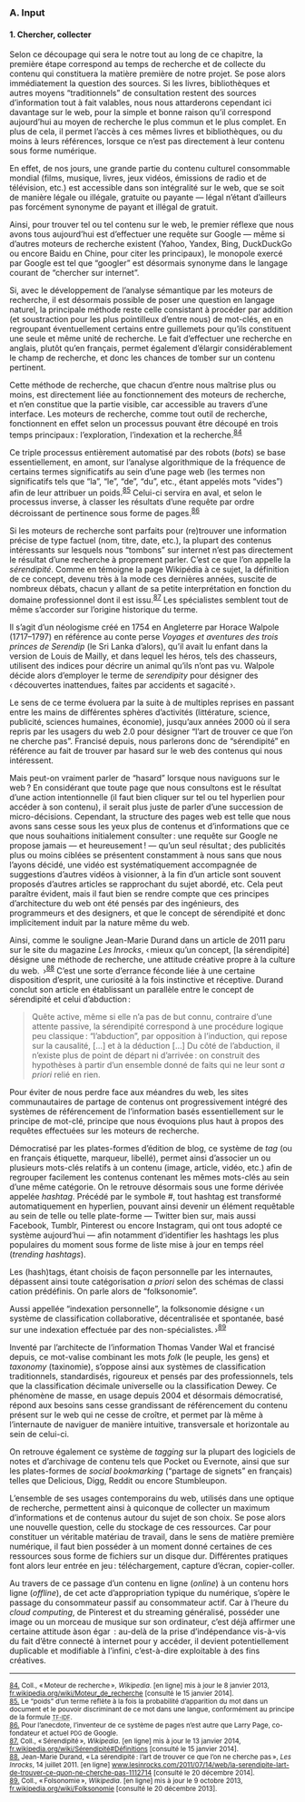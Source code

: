 ### A. Input

#### 1. Chercher, collecter

Selon ce découpage qui sera le notre tout au long de ce chapitre, la première étape correspond au temps de recherche et de collecte du contenu qui constituera la matière première de notre projet. Se pose alors immédiatement la question des sources. Si les livres, bibliothèques et autres moyens “traditionnels” de consultation restent des sources d’information tout à fait valables, nous nous attarderons cependant ici davantage sur le web, pour la simple et bonne raison qu’il correspond aujourd’hui au moyen de recherche le plus commun et le plus complet. En plus de cela, il permet l’accès à ces mêmes livres et bibliothèques, ou du moins à leurs références, lorsque ce n’est pas directement à leur contenu sous forme numérique.

En effet, de nos jours, une grande partie du contenu culturel consommable mondial (films, musique, livres, jeux vidéos, émissions de radio et de télévision, etc.) est accessible dans son intégralité sur le web, que se soit de manière légale ou illégale, gratuite ou payante — légal n’étant d’ailleurs pas forcément synonyme de payant et illégal de gratuit.

Ainsi, pour trouver tel ou tel contenu sur le web, le premier réflexe que nous avons tous aujourd’hui est d’effectuer une requête sur Google — même si d’autres moteurs de recherche existent (Yahoo, Yandex, Bing, DuckDuckGo ou encore Baidu en Chine, pour citer les principaux), le monopole exercé par Google est tel que “googler” est désormais synonyme dans le langage courant de “chercher sur internet”.

Si, avec le développement de l’analyse sémantique par les moteurs de recherche, il est désormais possible de poser une question en langage naturel, la principale méthode reste celle consistant à procéder par addition (et soustraction pour les plus pointilleux d’entre nous) de mot-clés, en en regroupant éventuellement certains entre guillemets pour qu’ils constituent une seule et même unité de recherche. Le fait d’effectuer une recherche en anglais, plutôt qu’en français, permet également d’élargir considérablement le champ de recherche, et donc les chances de tomber sur un contenu pertinent.

Cette méthode de recherche, que chacun d’entre nous maîtrise plus ou moins, est directement liée au fonctionnement des moteurs de recherche, et n’en constitue que la partie visible, car accessible au travers d’une interface. Les moteurs de recherche, comme tout outil de recherche, fonctionnent en effet selon un processus pouvant être découpé en trois temps principaux&#8239;: l’exploration, l’indexation et la recherche.<sup><a href="#fn84" id="r84">84</a></sup>

Ce triple processus entièrement automatisé par des robots (*bots*) se base essentiellement, en amont, sur l’analyse algorithmique de la fréquence de certains termes significatifs au sein d’une page web (les termes non significatifs tels que “la”, “le”, “de”, “du”, etc., étant appelés mots “vides”) afin de leur attribuer un poids.<sup><a href="#fn85" id="r85">85</a></sup> Celui-ci servira en aval, et selon le processus inverse, à classer les résultats d’une requête par ordre décroissant de pertinence sous forme de pages.<sup><a href="#fn86" id="r86">86</a></sup>

Si les moteurs de recherche sont parfaits pour (re)trouver une information précise de type factuel (nom, titre, date, etc.), la plupart des contenus intéressants sur lesquels nous “tombons” sur internet n’est pas directement le résultat d’une recherche à proprement parler. C’est ce que l’on appelle la *sérendipité*. Comme en témoigne la page Wikipédia à ce sujet, la définition de ce concept, devenu très à la mode ces dernières années, suscite de nombreux débats, chacun y allant de sa petite interprétation en fonction du domaine professionnel dont il est issu.<sup><a href="#fn87" id="r87">87</a></sup> Les spécialistes semblent tout de même s’accorder sur l’origine historique du terme.

Il s’agit d’un néologisme créé en 1754 en Angleterre par Horace Walpole (1717–1797) en référence au conte perse <cite>Voyages et aventures des trois princes de Serendip</cite> (le Sri Lanka d’alors), qu’il avait lu enfant dans la version de Louis de Mailly, et dans lequel les héros, tels des chasseurs, utilisent des indices pour décrire un animal qu’ils n’ont pas vu. Walpole décide alors d’employer le terme de *serendipity* pour désigner des ‹&#8239;découvertes inattendues, faites par accidents et sagacité&#8239;›.

Le sens de ce terme évoluera par la suite à de multiples reprises en passant entre les mains de différentes sphères d’activités (littérature, science, publicité, sciences humaines, économie), jusqu’aux années 2000 où il sera repris par les usagers du web 2.0 pour désigner “l’art de trouver ce que l’on ne cherche pas”. Francisé depuis, nous parlerons donc de “sérendipité” en référence au fait de trouver par hasard sur le web des contenus qui nous intéressent.

Mais peut-on vraiment parler de “hasard” lorsque nous naviguons sur le web&#8239;? En considérant que toute page que nous consultons est le résultat d’une action intentionnelle (il faut bien cliquer sur tel ou tel hyperlien pour accéder à son contenu), il serait plus juste de parler d’une succession de micro-décisions. Cependant, la structure des pages web est telle que nous avons sans cesse sous les yeux plus de contenus et d’informations que ce que nous souhaitions initialement consulter&#8239;: une requête sur Google ne propose jamais — et heureusement&#8239;! — qu’un seul résultat&#8239;; des publicités plus ou moins ciblées se présentent constamment à nous sans que nous l’ayons décidé, une vidéo est systématiquement accompagnée de suggestions d’autres vidéos à visionner, à la fin d’un article sont souvent proposés d’autres articles se rapprochant du sujet abordé, etc. Cela peut paraître évident, mais il faut bien se rendre compte que ces principes d’architecture du web ont été pensés par des ingénieurs, des programmeurs et des designers, et que le concept de sérendipité et donc implicitement induit par la nature même du web.

Ainsi, comme le souligne Jean-Marie Durand dans un article de 2011 paru sur le site du magazine <cite>Les Inrocks</cite>, ‹&#8239;mieux qu’un concept, [la sérendipité] désigne une méthode de recherche, une attitude créative propre à la culture du web. &#8239;›<sup><a href="#fn88" id="r88">88</a></sup> C’est une sorte d’errance féconde liée à une certaine disposition d’esprit, une curiosité à la fois instinctive et réceptive. Durand conclut son article en établissant un parallèle entre le concept de sérendipité et celui d’abduction&#8239;:

<blockquote>Quête active, même si elle n’a pas de but connu, contraire d’une attente passive, la sérendipité correspond à une procédure logique peu classique&#8239;: “l’abduction”, par opposition à l’induction, qui repose sur la causalité, […] et à la déduction […] Du côté de l’abduction, il n’existe plus de point de départ ni d’arrivée&#8239;: on construit des hypothèses à partir d’un ensemble donné de faits qui ne leur sont <em>a priori</em> relié en rien.</blockquote>

Pour éviter de nous perdre face aux méandres du web, les sites communautaires de partage de contenus ont progressivement intégré des systèmes de référencement de l’information basés essentiellement sur le principe de mot-clé, principe que nous évoquions plus haut à propos des requêtes effectuées sur les moteurs de recherche.

Démocratisé par les plates-formes d’édition de blog, ce système de *tag* (ou en français étiquette, marqueur, libellé), permet ainsi d’associer un ou plusieurs mots-clés relatifs à un contenu (image, article, vidéo, etc.) afin de regrouper facilement les contenus contenant les mêmes mots-clés au sein d’une même catégorie. On le retrouve désormais sous une forme dérivée appelée *hashtag*. Précédé par le symbole #, tout hashtag est transformé automatiquement en hyperlien, pouvant ainsi devenir un élément requêtable au sein de telle ou telle plate-forme — Twitter bien sur, mais aussi Facebook, Tumblr, Pinterest ou encore Instagram, qui ont tous adopté ce système aujourd’hui — afin notamment d’identifier les hashtags les plus populaires du moment sous forme de liste mise à jour en temps réel (*trending hashtags*).

Les (hash)tags, étant choisis de façon personnelle par les internautes, dépassent ainsi toute catégorisation *a priori* selon des schémas de classi cation prédéfinis. On parle alors de “folksonomie”.

Aussi appellée “indexation personnelle”, la folksonomie désigne ‹&#8239;un système de classification collaborative, décentralisée et spontanée, basé sur une indexation effectuée par des non-spécialistes.&#8239;›<sup><a href="#fn89" id="r89">89</a></sup>

Inventé par l’architecte de l’information Thomas Vander Wal et francisé depuis, ce mot-valise combinant les mots *folk* (le peuple, les gens) et *taxonomy* (taxinomie), s’oppose ainsi aux systèmes de classification traditionnels, standardisés, rigoureux et pensés par des professionnels, tels que la classification décimale universelle ou la classification Dewey. Ce phénomène de masse, en usage depuis 2004 et désormais démocratisé, répond aux besoins sans cesse grandissant de référencement du contenu présent sur le web qui ne cesse de croître, et permet par là même à l’internaute de naviguer de manière intuitive, transversale et horizontale au sein de celui-ci.

On retrouve également ce système de *tagging* sur la plupart des logiciels de notes et d’archivage de contenu tels que Pocket ou Evernote, ainsi que sur les plates-formes de *social bookmarking* (“partage de signets” en français) telles que Delicious, Digg, Reddit ou encore Stumbleupon.

L’ensemble de ses usages contemporains du web, utilisés dans une optique de recherche, permettent ainsi à quiconque de collecter un maximum d’informations et de contenus autour du sujet de son choix. Se pose alors une nouvelle question, celle du stockage de ces ressources. Car pour constituer un véritable matériau de travail, dans le sens de matière première numérique, il faut bien posséder à un moment donné certaines de ces ressources sous forme de fichiers sur un disque dur. Différentes pratiques font alors leur entrée en jeu&#8239;: téléchargement, capture d’écran, copier-coller.

Au travers de ce passage d’un contenu en ligne (*online*)
à un contenu hors ligne (*offline*), de cet acte d’appropriation typique du numérique, s’opère le passage du consommateur passif au consommateur actif. Car à l’heure du *cloud computing*, de Pinterest et du streaming généralisé, posséder une image ou un morceau de musique sur son ordinateur, c’est déjà affirmer une certaine attitude àson égar&#8239; : au-delà de la prise d’indépendance vis-à-vis du fait d’être connecté à internet pour y accéder, il devient potentiellement duplicable et modifiable à l’infini, c’est-à-dire exploitable à des fins créatives.

---

<small id="fn84"><a href="#r84">84.</a> Coll., «&#8239;Moteur de recherche&#8239;», <cite>Wikipedia</cite>. [en ligne] mis à jour le 8 janvier 2013, <a href="https://fr.wikipedia.org/wiki/Moteur_de_recherche" target="_blank">fr.wikipedia.org/wiki/Moteur_de_recherche</a> [consulté le 15 janvier 2014].</small><br>
<small id="fn85"><a href="#r85">85.</a> Le “poids” d’un terme reflète à la fois la probabilité d’apparition du mot dans un document et le pouvoir discriminant de ce mot dans une langue, conformément au principe de la formule <small><abbr title="Term Frequency- Inverse Document Frequency">TF-IDF</abbr></small>. </small><br>
<small id="fn86"><a href="#r86">86.</a> Pour l’anecdote, l’inventeur de ce système de pages n’est autre que Larry Page, co-fondateur et actuel <small>PDG</small> de Google.</small><br>
<small id="fn87"><a href="#r87">87.</a> Coll., «&#8239;Sérendipité&#8239;», <cite>Wikipedia</cite>. [en ligne] mis à jour le 13 janvier 2014, <a href="https://fr.wikipedia.org/wiki/S%C3%A9rendipit%C3%A9#D.C3.A9finitions" target="_blank">fr.wikipedia.org/wiki/Sérendipité#Définitions</a> [consulté le 15 janvier 2014].</small><br>
<small id="fn88"><a href="#r88">88.</a> Jean-Marie Durand, «&#8239;La sérendipité&#8239;: l’art de trouver ce que l’on ne cherche pas&#8239;», <cite>Les Inrocks</cite>, 14 juillet 2011. [en ligne] <a href="http://www.lesinrocks.com/2011/07/14/web/la-serendipite-lart-de-trouver-ce-quon-ne-cherche-pas-1112714/" target="_blank">www.lesinrocks.com/2011/07/14/web/la-serendipite-lart-de-trouver-ce-quon-ne-cherche-pas-1112714</a> [consulté le 20 décembre 2014].</small><br>
<small id="fn89"><a href="#r89">89.</a> Coll., «&#8239;Folsonomie&#8239;», <cite>Wikipedia</cite>. [en ligne] mis à jour le 9 octobre 2013, <a href="https://fr.wikipedia.org/wiki/Folksonomie" target="_blank">fr.wikipedia.org/wiki/Folksonomie</a> [consulté le 20 décembre 2013].</small>
